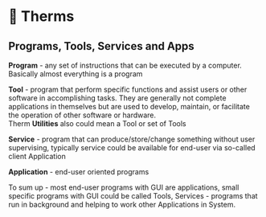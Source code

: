 # 🔦 Therms

## Programs, Tools, Services and  Apps

**Program** - any set of instructions that can be executed by a computer. Basically almost everything is a program

**Tool** - program that perform specific functions and assist users or other software in accomplishing tasks. They are generally not complete applications in themselves but are used to develop, maintain, or facilitate the operation of other software or hardware. \
Therm **Utilities** also could mean a Tool or set of Tools

**Service** - program that can produce/store/change something without user supervising, typically service could be available for end-user via so-called client Application

**Application** - end-user oriented programs

To sum up - most end-user programs with GUI are applications, small specific programs with GUI could be called Tools, Services - programs that run in background and helping to work other Applications in System.
